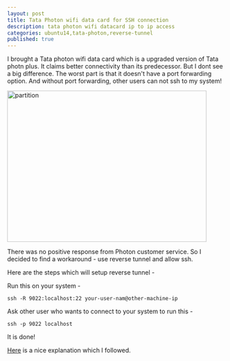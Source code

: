 ```yaml
---
layout: post
title: Tata Photon wifi data card for SSH connection
description: tata photon wifi datacard ip to ip access
categories: ubuntu14,tata-photon,reverse-tunnel
published: true
---
```


I brought a Tata photon wifi data card which is a upgraded version of Tata photn plus. It claims better connectivity
than its predecessor. But I dont see a big difference.
The worst part is that it doesn't have a port forwarding option. And without port forwarding, other users
can not ssh to my system!

<img src="{{ site.baseurl }}/images/photon.jpg" alt="partition" style="width: 460px; height: 350px "/><br />

There was no positive response from Photon customer service. So I decided to find a workaround - use reverse tunnel and allow ssh.


<!--more-->

Here are the steps which will setup reverse tunnel -

Run this on your system -

`ssh -R 9022:localhost:22 your-user-nam@other-machine-ip`

Ask other user who wants to connect to your system to run this -

`ssh -p 9022 localhost`

It is done!

[Here](http://unix.stackexchange.com/questions/46235/how-does-reverse-ssh-tunneling-work) is a nice explanation which I followed.


